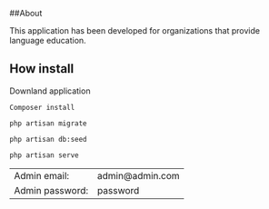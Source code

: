 ##About

This application has been developed for organizations that provide language education.
## How install
<p>Downland  application </p>

<code>Composer install </code>


<code>php artisan migrate </code>


<code>php artisan db:seed </code>

<code>php artisan serve </code>

<table>
<tr>
    <td>Admin email:</td>
    <td>admin@admin.com</td>
</tr>
<tr>
    <td>Admin password:</td>
    <td>password</td>
</tr>
</table>
